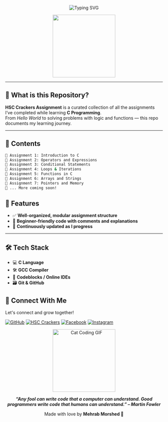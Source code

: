 
<!-- Animated Typing Header -->
<p align="center">
  <img src="https://readme-typing-svg.herokuapp.com?font=Fira+Code&size=28&pause=1000&color=00F7FF&center=true&vCenter=true&width=800&lines=Welcome+to+HSC+Crackers+Assignment!;Learning+C+Language+One+Task+at+a+Time!" alt="Typing SVG" />
</p>

<p align="center">
  <img src="https://media.giphy.com/media/L8K62iTDkzGX6/giphy.gif" width="200" />
</p>

---

## 📘 What is this Repository?

**HSC Crackers Assignment** is a curated collection of all the assignments I’ve completed while learning **C Programming**.  
From *Hello World* to solving problems with logic and functions — this repo documents my learning journey.

---

## 📂 Contents

```bash
📁 Assignment 1: Introduction to C  
📁 Assignment 2: Operators and Expressions  
📁 Assignment 3: Conditional Statements  
📁 Assignment 4: Loops & Iterations  
📁 Assignment 5: Functions in C  
📁 Assignment 6: Arrays and Strings  
📁 Assignment 7: Pointers and Memory  
📁 ... More coming soon!
```
## 🚀 Features

- ✅ **Well-organized, modular assignment structure**
- 🧠 **Beginner-friendly code with comments and explanations**
- 📘 **Continuously updated as I progress**

---

## 🛠️ Tech Stack

- 💻 **C Language**
- 🛠️ **GCC Compiler**
- 📁 **Codeblocks / Online IDEs**
- 🗃️ **Git & GitHub**

## 🔗 Connect With Me

Let's connect and grow together!

[![GitHub](https://img.shields.io/badge/GitHub-Mehab30--Mehrab-181717?style=for-the-badge&logo=github)](https://github.com/Mehrab30-Mehrab)
[![HSC Crackers](https://img.shields.io/badge/Platform-HSC_Crackers-blue?style=for-the-badge)](https://hsccrackers.com)
[![Facebook](https://img.shields.io/badge/Facebook-1877F2?style=for-the-badge&logo=facebook&logoColor=white)](https://facebook.com/Mehrab.Morshed)
[![Instagram](https://img.shields.io/badge/Instagram-E4405F?style=for-the-badge&logo=instagram&logoColor=white)](https://instagram.com/mehrab080804)

<p align="center">
  <img src="https://media.giphy.com/media/JIX9t2j0ZTN9S/giphy.gif" width="200" alt="Cat Coding GIF" />
</p>

 <p align="center"><i><b>“Any fool can write code that a computer can understand. Good programmers write code that humans can understand.” – Martin Fowler</b></i></p>
<p align="center"> Made with love by <b>Mehrab Morshed 💖</b> </p>
